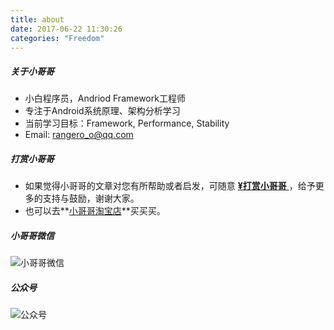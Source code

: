 ```yaml
---
title: about
date: 2017-06-22 11:30:26
categories: "Freedom"
---
```




##### 关于小哥哥

- 小白程序员，Andriod Framework工程师
- 专注于Android系统原理、架构分析学习
- 当前学习目标：Framework, Performance, Stability
- Email: rangero_o@qq.com

##### 打赏小哥哥

- 如果觉得小哥哥的文章对您有所帮助或者启发，可随意 [**¥打赏小哥哥** ](/images/wechat.jpg)，给予更多的支持与鼓励，谢谢大家。
- 也可以去**[小哥哥淘宝店](http://rangerzhou.taobao.com/)**买买买。

##### 小哥哥微信

![小哥哥微信](http://rangerzhou.top/images/wechat.jpg)



##### 公众号

![公众号](http://rangerzhou.top/images/qrcode_official_15cm.jpg)

